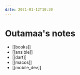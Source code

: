 ```yaml
---
date: 2021-01-12T10:30
---
```


# Outamaa's notes

- [[books]]
- [[ansible]]
- [[dart]]
- [[macos]]
- [[mobile_dev]]
